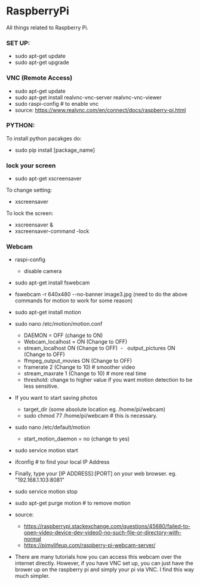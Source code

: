 # RaspberryPi

All things related to Raspberry Pi. 

### SET UP: 
- sudo apt-get update
- sudo apt-get upgrade

### VNC (Remote Access)
- sudo apt-get update 
- sudo apt-get install realvnc-vnc-server realvnc-vnc-viewer
- sudo raspi-config # to enable vnc 
- source: https://www.realvnc.com/en/connect/docs/raspberry-pi.html

### PYTHON: 
To install python pacakges do:
- sudo pip install [package_name]

### lock your screen 
- sudo apt-get xscreensaver 

To change setting: 
- xscreensaver

To lock the screen: 
- xscreensaver &
- xscreensaver-command -lock

### Webcam
- raspi-config 
  -   disable camera 
- sudo apt-get install fswebcam
- fswebcam -r 640x480 --no-banner image3.jpg 
(need to do the above commands for motion to work for some reason)

- sudo apt-get install motion 
- sudo nano /etc/motion/motion.conf
  -   DAEMON = OFF (change to ON)
  -   Webcam_localhost = ON (Change to OFF)
  -   stream_localhost ON (Change to OFF)
  -   output_pictures ON (Change to OFF) 
  -   ffmpeg_output_movies ON (Change to OFF) 
  -   framerate 2 (Change to 10) # smoother video 
  -   stream_maxrate 1 (Change to 10) # more real time 
  -   threshold: change to higher value if you want motion detection to be less sensitive. 

- If you want to start saving photos 
  -   target_dir (some absolute location eg. /home/pi/webcam)
  -   sudo chmod 77 /home/pi/webcam # this is necessary. 
  
- sudo nano /etc/default/motion
  -   start_motion_daemon = no (change to yes)
  
- sudo service motion start

- ifconfig # to find your local IP Address 
- Finally, type your [IP ADDRESS]:[PORT] on your web browser. eg. "192.168.1.103:8081"
- sudo service motion stop

- sudo apt-get purge motion # to remove motion 
- source: 
  - https://raspberrypi.stackexchange.com/questions/45680/failed-to-open-video-device-dev-video0-no-such-file-or-directory-with-normal
  - https://pimylifeup.com/raspberry-pi-webcam-server/

- There are many tutorials how you can access this webcam over the internet directly. However, if you have VNC set up, you can just have the brower up on the raspberry pi and simply your pi via VNC. I find this way much simpler. 
